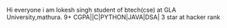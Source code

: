 Hi everyone 
i am lokesh singh
student of btech(cse) at GLA University,mathura.
9+ CGPA||C|PYTHON|JAVA|DSA|
3 star at hacker rank
